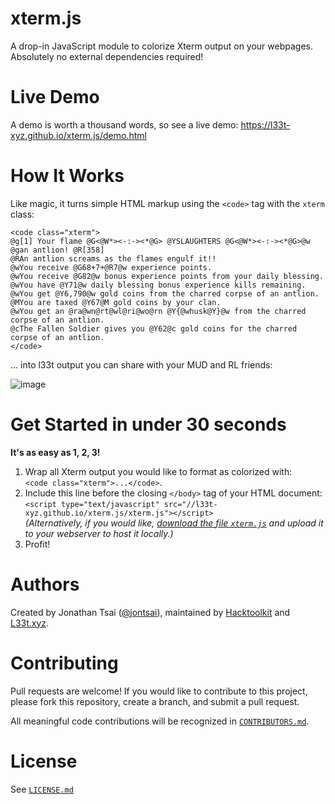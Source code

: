 # xterm.js
A drop-in JavaScript module to colorize Xterm output on your webpages. Absolutely no external dependencies required!

# Live Demo

A demo is worth a thousand words, so see a live demo: <https://l33t-xyz.github.io/xterm.js/demo.html>

# How It Works

Like magic, it turns simple HTML markup using the `<code>` tag with the `xterm` class:

    <code class="xterm">
    @g[1] Your flame @G<@W*><-:-><*@G> @YSLAUGHTERS @G<@W*><-:-><*@G>@w @gan antlion! @R[358]
    @RAn antlion screams as the flames engulf it!!
    @wYou receive @G68+7+@R7@w experience points.
    @wYou receive @G82@w bonus experience points from your daily blessing.
    @wYou have @Y71@w daily blessing bonus experience kills remaining.
    @wYou get @Y6,790@w gold coins from the charred corpse of an antlion.
    @MYou are taxed @Y67@M gold coins by your clan.
    @wYou get an @ra@wn@rt@wl@ri@wo@rn @Y{@whusk@Y}@w from the charred corpse of an antlion.
    @cThe Fallen Soldier gives you @Y62@c gold coins for the charred corpse of an antlion.
    </code>

... into l33t output you can share with your MUD and RL friends:

![image](https://user-images.githubusercontent.com/422501/62266324-bc9b9280-b3dc-11e9-9b54-bf53021b7c9c.png)

# Get Started in under 30 seconds

**It's as easy as 1, 2, 3!**

1. Wrap all Xterm output you would like to format as colorized with:  
    `<code class="xterm">...</code>`.
2. Include this line before the closing `</body>` tag of your HTML document:  
    `<script type="text/javascript" src="//l33t-xyz.github.io/xterm.js/xterm.js"></script>`  
    *(Alternatively, if you would like, [download the file `xterm.js`](https://raw.githubusercontent.com/l33t-xyz/xterm.js/master/xterm.js) and upload it to your webserver to host it locally.)*
3. Profit!

# Authors

Created by Jonathan Tsai ([@jontsai](http://github.com/jontsai)), maintained by [Hacktoolkit](https://github.com/hacktoolkit) and [L33t.xyz](https://github.com/l33t-xyz).

# Contributing

Pull requests are welcome! If you would like to contribute to this project, please fork this repository, create a branch, and submit a pull request.

All meaningful code contributions will be recognized in [`CONTRIBUTORS.md`](https://github.com/l33t-xyz/xterm.js/blob/master/CONTRIBUTORS.md).

# License

See [`LICENSE.md`](https://github.com/l33t-xyz/xterm.js/blob/master/LICENSE.md)
